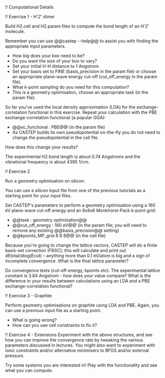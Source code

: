 !! Computational Details

!! Exercise 1 - H'_2_' dimer

Build H2.cell and H2.param files to compute the bond length of an H'_2_' molecule.

Remember you can use @@castep --help@@ to assist you with finding the appropriate input parameters.

* How big does your box need to be?
* Do you want the size of your box to vary?
* Set your initial H-H distance to 1 Angstrom.
* Set your basis set to FINE (basis_precision in the param file) or choose an appropriate plane-wave energy cut-off (cut_off_energy in the param file).
* What k-point sampling do you need for this computation?
* This is a geometry optimisation, choose an appropriate task (in the param file).

So far you've used the local density approximation (LDA) for the exchange-correlation functional in this exercise. Repeat your calculation with the PBE exchange-correlation functional (a popular GGA):
* @@xc_functional : PBE@@ (in the param file)
* As CASTEP builds its own pseudopotential on-the-fly you do not need to change the pseudopotential in the cell file.



How does this change your results?

The experimental H2 bond length is about 0.74 Angstroms and the vibrational frequency is about 4395 1/cm.

!! Exercise 2

Run a geometry optimisation on silicon.

You can use a silicon input file from one of the previous tutorials as a starting point for your input files.

Set CASTEP's parameters to perform a geometry optimisation using a 160 eV plane-wave cut-off energy and an 8x8x8 Monkhorst-Pack k-point grid:
* @@task : geometry optimisation@@
* @@cut_off_energy : 160 eV@@ (in the param file; you will need to remove any existing @@basis_precision@@ setting)
* @@kpoints_MP_grid 8 8 8@@ (in the cell file)

Because you're going to change the lattice vectors, CASTEP will do a finite basis-set correction (FBSC); this will calculate and print out dEtotal/dlog(Ecut) – anything more than 0.1 eV/atom is big and a sign of incomplete convergence.
What is the final lattice parameter?

Do convergence tests (cut-off-energy, kpoints etc). The experimental lattice constant is 3.84 Angstrom - how does your value compare? What is the difference in your results between calculations using an LDA and a PBE exchange-correlation functional?

!! Exercise 3 - Graphite

Perform geometry optimisations on graphite using LDA and PBE.  Again, you can use a previous input file as a starting point.

* What is going wrong?
* How can you use cell constraints to fix it?

!! Exercise 4 - Extensions
Experiment with the above structures, and see how you can improve the convergence rate by tweaking the various parameters discussed in lectures. You might also want to experiment with ionic constraints and/or alternative minimisers to BFGS and/or external pressure.

Try some systems you are interested in! Play with the functionality and see what you can compute.

